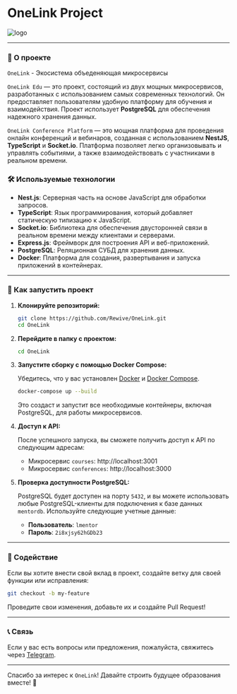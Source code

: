 # OneLink Project

![logo](https://via.placeholder.com/600x200.png?text=OneLink+Edu+Logo)

---

### 🚀 О проекте

`OneLink` - Экосистема объеденяющая микросервисы

`OneLink Edu` — это проект, состоящий из двух мощных микросервисов, разработанных с использованием самых современных технологий. Он предоставляет пользователям удобную платформу для обучения и взаимодействия. Проект использует **PostgreSQL** для обеспечения надежного хранения данных.

`OneLink Conference Platform` — это мощная платформа для проведения онлайн конференций и вебинаров, созданная с использованием **NestJS**, **TypeScript** и **Socket.io**. Платформа позволяет легко организовывать и управлять событиями, а также взаимодействовать с участниками в реальном времени.


### 🛠 Используемые технологии

- **Nest.js**: Серверная часть на основе JavaScript для обработки запросов.
- **TypeScript**: Язык программирования, который добавляет статическую типизацию к JavaScript.
- **Socket.io**: Библиотека для обеспечения двусторонней связи в реальном времени между клиентами и серверами.
- **Express.js**: Фреймворк для построения API и веб-приложений.
- **PostgreSQL**: Реляционная СУБД для хранения данных.
- **Docker**: Платформа для создания, развертывания и запуска приложений в контейнерах.

---

### 🔧 Как запустить проект

1. **Клонируйте репозиторий:**

   ```bash
   git clone https://github.com/Rewive/OneLink.git
   cd OneLink
   ```

2. **Перейдите в папку с проектом:**

   ```bash
   cd OneLink
   ```

3. **Запустите сборку с помощью Docker Compose:**

   Убедитесь, что у вас установлен [Docker](https://www.docker.com/get-started) и [Docker Compose](https://docs.docker.com/compose/install/).

   ```bash
   docker-compose up --build
   ```

   Это создаст и запустит все необходимые контейнеры, включая PostgreSQL, для работы микросервисов.

4. **Доступ к API:**

   После успешного запуска, вы сможете получить доступ к API по следующим адресам:

   - Микросервис `courses`: http://localhost:3001
   - Микросервис `conferences`: http://localhost:3000

5. **Проверка доступности PostgreSQL:**

   PostgreSQL будет доступен на порту `5432`, и вы можете использовать любые PostgreSQL-клиенты для подключения к базе данных `mentordb`. Используйте следующие учетные данные:

   - **Пользователь**: `lmentor`
   - **Пароль**: `2i8xjsy62hGDb23`

---

### 🤝 Содействие

Если вы хотите внести свой вклад в проект, создайте ветку для своей функции или исправления:

```bash
git checkout -b my-feature
```

Проведите свои изменения, добавьте их и создайте Pull Request!

---

### 📞 Связь

Если у вас есть вопросы или предложения, пожалуйста, свяжитесь через [Telegram](https://t.me/rewive).

---

Спасибо за интерес к `OneLink`! Давайте строить будущее образования вместе! 🌟